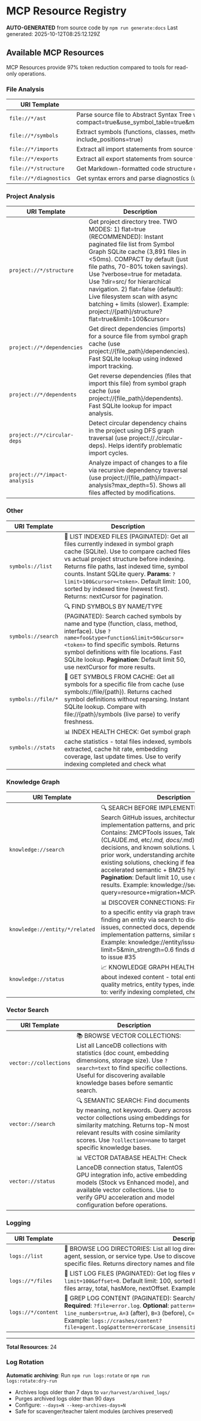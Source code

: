 # MCP Resource Registry

**AUTO-GENERATED** from source code by `npm run generate:docs`
Last generated: 2025-10-12T08:25:12.129Z

## Available MCP Resources

MCP Resources provide 97% token reduction compared to tools for read-only operations.

### File Analysis

| URI Template | Description |
|--------------|-------------|
| `file://*/ast` | Parse source file to Abstract Syntax Tree with token optimization (use file://{path}/ast?compact=true&use_symbol_table=true&max_depth=3&include_semantic_hash=false&omit_redundant_text=true) |
| `file://*/symbols` | Extract symbols (functions, classes, methods, interfaces) from source file (use file://{path}/symbols?include_positions=true) |
| `file://*/imports` | Extract all import statements from source file (use file://{path}/imports) |
| `file://*/exports` | Extract all export statements from source file (use file://{path}/exports) |
| `file://*/structure` | Get Markdown-formatted code structure outline (use file://{path}/structure) |
| `file://*/diagnostics` | Get syntax errors and parse diagnostics (use file://{path}/diagnostics) |

### Project Analysis

| URI Template | Description |
|--------------|-------------|
| `project://*/structure` | Get project directory tree. TWO MODES: 1) flat=true (RECOMMENDED): Instant paginated file list from Symbol Graph SQLite cache (3,891 files in <50ms). COMPACT by default (just file paths, 70-80% token savings). Use ?verbose=true for metadata. Use ?dir=src/ for hierarchical navigation. 2) flat=false (default): Live filesystem scan with async batching + limits (slower). Example: project://{path}/structure?flat=true&limit=100&cursor=<token> |
| `project://*/dependencies` | Get direct dependencies (imports) for a source file from symbol graph cache (use project://{file_path}/dependencies). Fast SQLite lookup using indexed import tracking. |
| `project://*/dependents` | Get reverse dependencies (files that import this file) from symbol graph cache (use project://{file_path}/dependents). Fast SQLite lookup for impact analysis. |
| `project://*/circular-deps` | Detect circular dependency chains in the project using DFS graph traversal (use project://./circular-deps). Helps identify problematic import cycles. |
| `project://*/impact-analysis` | Analyze impact of changes to a file via recursive dependency traversal (use project://{file_path}/impact-analysis?max_depth=5). Shows all files affected by modifications. |

### Other

| URI Template | Description |
|--------------|-------------|
| `symbols://list` | 📂 LIST INDEXED FILES (PAGINATED): Get all files currently indexed in symbol graph cache (SQLite). Use to compare cached files vs actual project structure before indexing. Returns file paths, last indexed time, symbol counts. Instant SQLite query. **Params**: `?limit=100&cursor=<token>`. Default limit: 100, sorted by indexed time (newest first). Returns: nextCursor for pagination. |
| `symbols://search` | 🔍 FIND SYMBOLS BY NAME/TYPE (PAGINATED): Search cached symbols by name and type (function, class, method, interface). Use `?name=foo&type=function&limit=50&cursor=<token>` to find specific symbols. Returns symbol definitions with file locations. Fast SQLite lookup. **Pagination**: Default limit 50, use nextCursor for more results. |
| `symbols://file/*` | 📄 GET SYMBOLS FROM CACHE: Get all symbols for a specific file from cache (use symbols://file/{path}). Returns cached symbol definitions without reparsing. Instant SQLite lookup. Compare with file://{path}/symbols (live parse) to verify freshness. |
| `symbols://stats` | 📊 INDEX HEALTH CHECK: Get symbol graph cache statistics - total files indexed, symbols extracted, cache hit rate, embedding coverage, last update times. Use to verify indexing completed and check what |

### Knowledge Graph

| URI Template | Description |
|--------------|-------------|
| `knowledge://search` | 🔍 SEARCH BEFORE IMPLEMENTING (PAGINATED): Search GitHub issues, architecture docs, implementation patterns, and prior solutions. Contains: ZMCPTools issues, TalentOS architecture (CLAUDE.md, etc/*.md, docs/*.md), design decisions, and known solutions. Use for: finding prior work, understanding architecture, discovering existing solutions, checking if feature exists. GPU-accelerated semantic + BM25 hybrid search. **Pagination**: Default limit 10, use cursor for more results. Example: knowledge://search?query=resource+migration+MCP&limit=10&cursor=<token> |
| `knowledge://entity/*/related` | 📊 DISCOVER CONNECTIONS: Find entities related to a specific entity via graph traversal. Use after finding an entity via search to discover: related issues, connected docs, dependency chains, implementation patterns, similar solutions. Example: knowledge://entity/issue-35/related?limit=5&min_strength=0.6 finds docs/issues related to issue #35 |
| `knowledge://status` | 📈 KNOWLEDGE GRAPH HEALTH: Get statistics about indexed content - total entities, relationships, quality metrics, entity types, index freshness. Use to: verify indexing completed, check what |

### Vector Search

| URI Template | Description |
|--------------|-------------|
| `vector://collections` | 📚 BROWSE VECTOR COLLECTIONS: List all LanceDB collections with statistics (doc count, embedding dimensions, storage size). Use `?search=text` to find specific collections. Useful for discovering available knowledge bases before semantic search. |
| `vector://search` | 🔍 SEMANTIC SEARCH: Find documents by meaning, not keywords. Query across vector collections using embeddings for similarity matching. Returns top-N most relevant results with cosine similarity scores. Use `?collection=name` to target specific knowledge bases. |
| `vector://status` | 📊 VECTOR DATABASE HEALTH: Check LanceDB connection status, TalentOS GPU integration info, active embedding models (Stock vs Enhanced mode), and available vector collections. Use to verify GPU acceleration and model configuration before operations. |

### Logging

| URI Template | Description |
|--------------|-------------|
| `logs://list` | 📂 BROWSE LOG DIRECTORIES: List all log directories in ~/.mcptools/logs/ organized by agent, session, or service type. Use to discover available logs before drilling down to specific files. Returns directory names and file counts. |
| `logs://*/files` | 📄 LIST LOG FILES (PAGINATED): Get log files with pagination. **Params**: `?limit=100&offset=0`. Default limit: 100, sorted by modified time (newest first). Returns: files array, total, hasMore, nextOffset. Example: `logs://crashes/files?limit=50&offset=0` |
| `logs://*/content` | 📖 GREP LOG CONTENT (PAGINATED): Search/filter log content with regex + pagination. **Required**: `?file=error.log`. **Optional**: `pattern=CUDA` (regex), `case_insensitive=true`, `line_numbers=true`, `A=3` (after), `B=3` (before), `C=3` (context), `limit=1000`, `offset=0`. Example: `logs://crashes/content?file=agent.log&pattern=error&case_insensitive=true&line_numbers=true&C=2&limit=100` |

---

**Total Resources**: 24

### Log Rotation

**Automatic archiving**: Run `npm run logs:rotate` or `npm run logs:rotate:dry-run`
- Archives logs older than 7 days to `var/harvest/archived_logs/`
- Purges archived logs older than 90 days
- Configure: `--days=N --keep-archives-days=N`
- Safe for scavenger/teacher talent modules (archives preserved)

